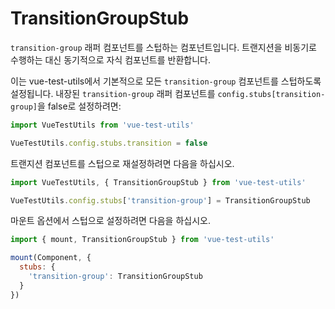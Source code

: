 # TransitionGroupStub

`transition-group` 래퍼 컴포넌트를 스텁하는 컴포넌트입니다. 트랜지션을 비동기로 수행하는 대신 동기적으로 자식 컴포넌트를 반환합니다.

이는 vue-test-utils에서 기본적으로 모든 `transition-group` 컴포넌트를 스텁하도록 설정됩니다. 내장된 `transition-group` 래퍼 컴포넌트를 `config.stubs[transition-group]`을 false로 설정하려면:


```js
import VueTestUtils from 'vue-test-utils'

VueTestUtils.config.stubs.transition = false
```

트랜지션 컴포넌트를 스텁으로 재설정하려면 다음을 하십시오.

```js
import VueTestUtils, { TransitionGroupStub } from 'vue-test-utils'

VueTestUtils.config.stubs['transition-group'] = TransitionGroupStub
```

마운트 옵션에서 스텁으로 설정하려면 다음을 하십시오.

```js
import { mount, TransitionGroupStub } from 'vue-test-utils'

mount(Component, {
  stubs: {
    'transition-group': TransitionGroupStub
  }
})
```
